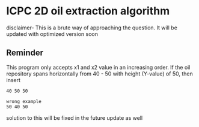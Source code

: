 # ICPC 2D oil extraction algorithm #

disclaimer- This is a brute way of approaching the question. It will be updated with optimized version soon

## Reminder ##
This program only accepts x1 and x2 value in an increasing order. 
If the oil repository spans horizontally from 40 - 50 with height (Y-value) of 50, then insert
```
40 50 50
```
```
wrong example 
50 40 50 
```


solution to this will be fixed in the future update as well 